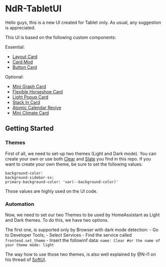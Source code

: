 # NdR-TabletUI

Hello guys, this is a new UI created for Tablet only.
As usual, any suggestion is appreciated.

This UI is based on the following custom components:

Essential:

- [Layout Card](https://github.com/thomasloven/lovelace-layout-card)
- [Card Mod](https://github.com/thomasloven/lovelace-card-mod)
- [Button Card](https://github.com/custom-cards/button-card)

Optional: 

- [Mini Graph Card](https://github.com/kalkih/mini-graph-card)
- [Flexible Horseshoe Card](https://github.com/AmoebeLabs/flex-horseshoe-card)
- [Light Popup Card](https://github.com/DBuit/light-popup-card)
- [Stack In Card](https://github.com/custom-cards/stack-in-card)
- [Atomic Calendar Revive](https://github.com/marksie1988/atomic-calendar-revive)
- [Mini Climate Card](https://github.com/artem-sedykh/mini-climate-card)

## Getting Started

### Themes
First of all, we need to set-up two themes (Light and Dark mode). You can create your own or use both [Clear](https://github.com/naofireblade/clear-theme) and [Slate](https://github.com/seangreen2/slate_theme) you find in this repo.
If you want to create your own theme, be sure to set the following values:

```
background-color:
background-sidebar-sx:
primary-background-color: 'var(--background-color)'
```
Those values are highly used on the UI code.

### Automation

Now, we need to set our two Themes to be used by HomeAssistant as Light and Dark themes.
To do this, we have two options.

The first one, is supported only by Browser with dark mode detection:
    - Go to Developer Tools;
    - Select Services
    - Find the service called ```frontend.set_theme```
    - Insert the followinf data:
    ```name: Clear #or the name of your theme
        mode: light```

The way how to use those two themes, is also well explained by @N-l1 on his thread of [SoftUI](https://github.com/N-l1/lovelace-soft-ui).
